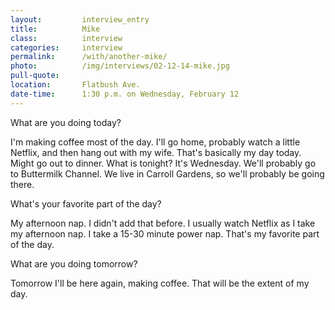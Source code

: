 ```yaml
---
layout:         interview_entry
title:          Mike
class:          interview
categories:     interview
permalink:      /with/another-mike/
photo:          /img/interviews/02-12-14-mike.jpg
pull-quote:
location:       Flatbush Ave.
date-time:      1:30 p.m. on Wednesday, February 12
---
```

<p class="question">What are you doing today?</p>
<p>I'm making coffee most of the day. I'll go home, probably watch a little Netflix, and then hang out with my wife. That's basically my day today. Might go out to dinner. What is tonight? It's Wednesday. We'll probably go to Buttermilk Channel. We live in Carroll Gardens, so we'll probably be going there. </p>

<p class="question">What's your favorite part of the day?</p>
<p>My afternoon nap. I didn't add that before. I usually watch Netflix as I take my afternoon nap. I take a 15-30 minute power nap. That's my favorite part of the day. </p>

<p class="question">What are you doing tomorrow?</p>
<p>Tomorrow I'll be here again, making coffee. That will be the extent of my day. </p>